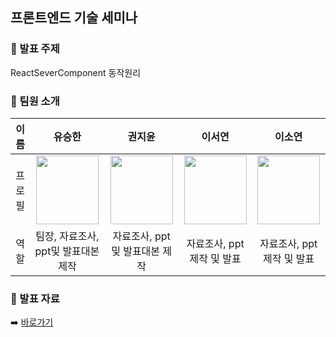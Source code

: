 ## 프론트엔드 기술 세미나
### 📍 발표 주제
ReactSeverComponent 동작원리

### 📍 팀원 소개
|이름|유승한|권지윤|이서연|이소연|
|:--:|:--:|:--:|:--:|:--:|
|프로필| <img src="https://github.com/user-attachments/assets/fc7c08af-3cd5-423e-bfd6-3247b7284dee" width="100" height="110" /> | <img src="https://github.com/user-attachments/assets/19c0486e-7591-45e3-8387-f6462e96151f" width="100" height="110" /> | <img src="https://github.com/user-attachments/assets/50ba10ae-65fb-43a9-9238-480828fb0e71" width="100" height="110" /> | <img src="https://github.com/user-attachments/assets/f5ea6867-55ad-4336-91d2-9cad67e5bfa4" width="100" height="110" /> |
|역할|팀장, 자료조사, ppt및 발표대본 제작|자료조사, ppt및 발표대본 제작|자료조사, ppt제작 및 발표|자료조사, ppt제작 및 발표|



### 📍 발표 자료
➡️ [바로가기](https://energy-yun.notion.site/PPT-48f6463120fa49d78de3da860269b477?pvs=4)
